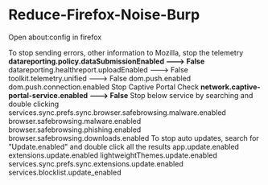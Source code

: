 # Reduce-Firefox-Noise-Burp

Open about:config in firefox

To stop sending errors, other information to Mozilla, stop the telemetry
**datareporting.policy.dataSubmissionEnabled ---> False**
datareporting.healthreport.uploadEnabled ---> False
toolkit.telemetry.unified ---> False
dom.push.enabled
dom.push.connection.enabled
Stop Captive Portal Check
**network.captive-portal-service.enabled ---> False**
Stop below service by searching and double clicking
services.sync.prefs.sync.browser.safebrowsing.malware.enabled
browser.safebrowsing.malware.enabled
browser.safebrowsing.phishing.enabled
browser.safebrowsing.downloads.enabled
To stop auto updates, search for "Update.enabled" and double click all the results
app.update.enabled
extensions.update.enabled
lightweightThemes.update.enabled
services.sync.prefs.sync.extensions.update.enabled
services.blocklist.update_enabled
